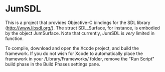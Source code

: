 JumSDL
======

This is a project that provides Objective-C bindings for the SDL library (http://www.libsdl.org/).
The struct SDL_Surface, for instance, is embodied by the object JumSurface. Note that currently,
JumSDL is *very* limited in function.

To compile, download and open the Xcode project, and build the framework. If you do not wish for
Xcode to automatically place the framework in your /Library/Frameworks/ folder, remove the "Run
Script" build phase in the Build Phases settings pane. 
